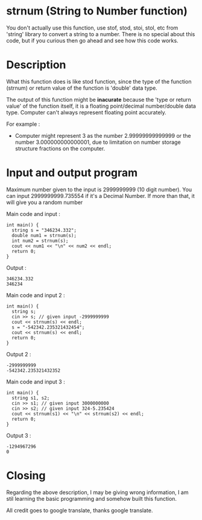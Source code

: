 # strnum (String to Number function)
You don't actually use this function, use stof, stod, stoi, stol, etc from 'string' library to convert a string to a number. There is no special about this code, but if you curious then go ahead and see how this code works.



# Description
What this function does is like stod function, since the type of the function (strnum) or return value of the function is 'double' data type. 

The output of this function might be **inacurate** because the 'type or return value' of the function itself, it is a floating point/decimal number/double data type.
Computer can't always represent floating point accurately.

For example :
  - Computer might represent 3 as the number 2.99999999999999 or the number 3.000000000000001, due to limitation on number storage structure fractions on the computer.



# Input and output program
Maximum number given to the input is 2999999999 (10 digit number). You can input 2999999999.735554 if it's a Decimal Number. If more than that, it will give you a random number

Main code and input :
```
int main() {
  string s = "346234.332";
  double num1 = strnum(s);
  int num2 = strnum(s);
  cout << num1 << "\n" << num2 << endl;
  return 0;
}
```
Output :
```
346234.332
346234
```

Main code and input 2 :
```
int main() {
  string s;
  cin >> s; // given input -2999999999
  cout << strnum(s) << endl;
  s = "-542342.235321432454";
  cout << strnum(s) << endl;
  return 0;
}
```
Output 2 :
```
-2999999999
-542342.235321432352
```

Main code and input 3 :
```
int main() {
  string s1, s2;
  cin >> s1; // given input 3000000000
  cin >> s2; // given input 324-5.235424
  cout << strnum(s1) << "\n" << strnum(s2) << endl;
  return 0;
}
```
Output 3 :
```
-1294967296
0
```



# Closing
Regarding the above description, I may be giving wrong information, I am stil learning the basic programming and somehow built this function.

All credit goes to google translate, thanks google translate.

